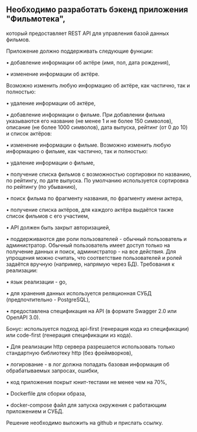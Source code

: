 ## Необходимо разработать бэкенд приложения "Фильмотека", 

который предоставляет REST API для управления базой данных фильмов.


Приложение должно поддерживать следующие функции:

• добавление информации об актёре (имя, пол, дата рождения),

• изменение информации об актёре.

Возможно изменить любую информацию об актёре, как частично, так и полностью:

• удаление информации об актёре,

• добавление информации о фильме.
При добавлении фильма указываются его название (не менее 1 и не более 150 символов), описание (не более 1000 символов), дата выпуска, рейтинг (от 0 до 10) и список актёров:

• изменение информации о фильме.
Возможно изменить любую информацию о фильме, как частично, так и полностью:

• удаление информации о фильме,

• получение списка фильмов с возможностью сортировки по названию, по рейтингу, по дате выпуска. По умолчанию используется сортировка по рейтингу (по убыванию),

• поиск фильма по фрагменту названия, по фрагменту имени актера,

• получение списка актёров, для каждого актёра выдаётся также список фильмов с его участием,

• API должен быть закрыт авторизацией,

• поддерживаются две роли пользователей - обычный пользователь и администратор. Обычный пользователь имеет доступ только на получение данных и поиск, администратор - на все действия. Для упрощения можно считать, что соответствие пользователей и ролей задаётся вручную (например, напрямую через БД).
Требования к реализации:

• язык реализации - go,

• для хранения данных используется реляционная СУБД (предпочтительно - PostgreSQL),

• предоставлена спецификация на АРІ (в формате Swagger 2.0 или ОрепАРІ 3.0).

Бонус: используется подход api-first (генерация кода из спецификации) или code-first (генерация спецификации из кода).

• Для реализации http сервера разрешается использовать только стандартную библиотеку http (без фреймворков),

• логирование - в лог должна попадать базовая информация об обрабатываемых запросах, ошибки,

• код приложения покрыт юнит-тестами не менее чем на 70%,

• Dockerfile для сборки образа,

• docker-compose файл для запуска окружения с работающим приложением и СУБД.

Решение необходимо выложить на github и прислать ссылку.
